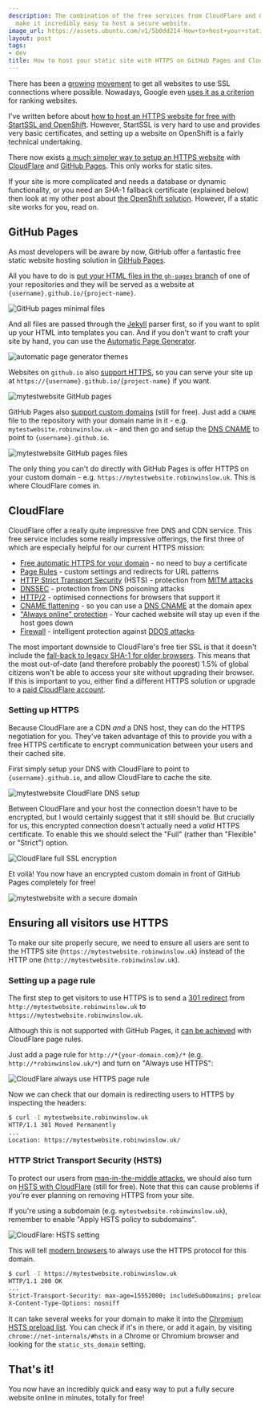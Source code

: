 ```yaml
---
description: The combination of the free services from CloudFlare and Github Pages
  make it incredibly easy to host a secure website.
image_url: https://assets.ubuntu.com/v1/5b0dd214-How+to+host+your+static+site+with+HTTPS+on+GitHub+Pages+and+CloudFlare.png?w=230&h=160&mode=fill&bg=0000
layout: post
tags:
- dev
title: How to host your static site with HTTPS on GitHub Pages and CloudFlare
---
```


There has been a [growing][] [movement][] to get all websites to use SSL
connections where possible. Nowadays, Google even [uses it as a criterion][] for
ranking websites.

I've written before about [how to host an HTTPS website for free with StartSSL
and OpenShift][free-https]. However, StartSSL is very hard to use and provides
very basic certificates, and setting up a website on OpenShift is a fairly technical
undertaking.

There now exists [a much simpler way to setup an HTTPS website][simple-https] with
[CloudFlare][] and [GitHub Pages][]. This only works for static sites.

If your site is more complicated and needs a database or dynamic functionality,
or you need an SHA-1 fallback certificate (explained below)
then look at my other post about [the OpenShift solution][free-https]. However,
if a static site works for you, read on.

## GitHub Pages

As most developers will be aware by now, GitHub offer a fantastic free
static website hosting solution in [GitHub Pages][].

All you have to do is [put your HTML files in the `gh-pages` branch][gh-pages-setup] of one of
your repositories and they will be served as a website at
`{username}.github.io/{project-name}`.

![GitHub pages minimal files](http://i.imgur.com/DBeJSBN.png)

And all files are passed through the
[Jekyll][] parser first, so if you want to split up your HTML into templates
you can. And if you don't want to craft your site by hand, you can use the
[Automatic Page Generator][].

![automatic page generator themes](https://camo.githubusercontent.com/d60800ddc54bf9d0317ca901e7fb14590167f7fd/68747470733a2f2f6769746875622d696d616765732e73332e616d617a6f6e6177732e636f6d2f626c6f672f323031322f706167652d67656e657261746f722d7069636b65722e706e67)

Websites on `github.io` also [support HTTPS][], so you can serve your site up
at `https://{username}.github.io/{project-name}` if you want.

![mytestwebsite GitHub pages](http://i.imgur.com/2ZvKJEP.png)

GitHub Pages also [support custom domains][] (still for free). Just add a `CNAME`
file to the repository with your domain name in it - e.g.
`mytestwebsite.robinwinslow.uk` - and then go and setup the [DNS CNAME][]
to point to `{username}.github.io`.

![mytestwebsite GitHub pages files](http://i.imgur.com/7EF2uwyg.png)

The only thing you can't do directly with GitHub Pages is offer HTTPS
on your custom domain - e.g. `https://mytestwebsite.robinwinslow.uk`. This is where
CloudFlare comes in.

## CloudFlare

CloudFlare offer a really quite impressive free DNS and CDN service. This free
service includes some really impressive offerings, the first three of which
are especially helpful for our current HTTPS mission:

- [Free automatic HTTPS for your domain][] - no need to buy a certificate
- [Page Rules][cloudflare-rules] - custom settings and redirects for URL patterns
- [HTTP Strict Transport Security][cloudflare-hsts] (HSTS) - protection from [MITM attacks][mitm]
- [DNSSEC][cloudflare-dnssec] - protection from DNS poisoning attacks
- [HTTP/2][cloudflare-http2] - optimised connections for browsers that support it
- [CNAME flattening][cloudflare-alias] - so you can use a [DNS CNAME][] at the domain apex
- ["Always online" protection][] - Your cached website will stay up even if the host goes down
- [Firewall][cloudflare-firewall] - intelligent protection against [DDOS attacks][]

The most important downside to CloudFlare's free tier SSL is that it doesn't
include the [fall-back to legacy SHA-1 for older browsers][cloudflare-sha1].
This means that the most out-of-date (and therefore probably the poorest) 1.5%
of global citizens won't be able to access your site without upgrading their
browser. If this is important to you, either find a different HTTPS solution or
upgrade to a [paid CloudFlare account][cloudflare-plans].

### Setting up HTTPS

Because CloudFlare are a CDN *and* a DNS host, they can do the HTTPS negotiation
for you. They've taken advantage of this to provide you with a free HTTPS
certificate to encrypt communication between your users and their cached site.

First simply setup your DNS with CloudFlare to point to `{username}.github.io`,
and allow CloudFlare to cache the site.

![mytestwebsite CloudFlare DNS setup](http://i.imgur.com/VxPqzgFg.png)


Between CloudFlare and your host the connection doesn't have to be encrypted,
but I would certainly suggest that it still should be. But crucially for us,
this encrypted connection doesn't actually need a *valid* HTTPS certificate. To
enable this we should select the "Full" (rather than "Flexible" or "Strict")
option.

![CloudFlare full SSL encryption](http://i.imgur.com/olf2JH2g.png)

Et voilà! You now have an encrypted custom domain in front of
GitHub Pages completely for free!

![mytestwebsite with a secure domain](http://i.imgur.com/eBgFJqp.png)

## Ensuring all visitors use HTTPS

To make our site properly secure, we need to ensure all users are sent
to the HTTPS site (`https://mytestwebsite.robinwinslow.uk`) instead of the HTTP
one (`http://mytestwebsite.robinwinslow.uk`).

### Setting up a page rule

The first step to get visitors to use HTTPS is to send a [301 redirect][]
from `http://mytestwebsite.robinwinslow.uk` to `https://mytestwebsite.robinwinslow.uk`.

Although this is not supported with GitHub Pages, it [can be achieved][] with
CloudFlare page rules.

Just add a page rule for `http://*{your-domain.com}/*` (e.g. `http://*robinwinslow.uk/*`)
and turn on "Always use HTTPS":

![CloudFlare always use HTTPS page rule](http://i.imgur.com/1l6tyIAg.png)

Now we can check that our domain is redirecting users to HTTPS
by inspecting the headers:

``` bash
$ curl -I mytestwebsite.robinwinslow.uk
HTTP/1.1 301 Moved Permanently
...
Location: https://mytestwebsite.robinwinslow.uk/
```

### HTTP Strict Transport Security (HSTS)

To protect our users from [man-in-the-middle attacks][mitm], we should also
turn on [HSTS with CloudFlare][] (still for free). Note that this can cause
problems if you're ever planning on removing HTTPS from your site.

If you're using a subdomain (e.g. `mytestwebsite.robinwinslow.uk`),
remember to enable "Apply HSTS policy to subdomains".

![CloudFlare: HSTS setting](http://i.imgur.com/tYam5yng.png)

This will tell [modern browsers][] to always use the HTTPS protocol for this domain.

``` bash
$ curl -I https://mytestwebsite.robinwinslow.uk
HTTP/1.1 200 OK
...
Strict-Transport-Security: max-age=15552000; includeSubDomains; preload
X-Content-Type-Options: nosniff
```

It can take several weeks for your domain to make it into the
[Chromium HSTS preload list][]. You can check if it's in there, or add it
again, by visiting `chrome://net-internals/#hsts` in a Chrome or Chromium
browser and looking for the `static_sts_domain` setting.

## That's it!

You now have an incredibly quick and easy way to put a fully secure website
online in minutes, totally for free!

[HSTS with CloudFlare]: https://blog.cloudflare.com/enforce-web-policy-with-hypertext-strict-transport-security-hsts/ "CloudFlare blog: Enforce Web Policy with HTTP Strict Transport Security (HSTS)"
[free-https]: /2014/08/26/host-your-site-with-https-for-free/ "Robin Winslow: Host your site with HTTPS for free"
[CloudFlare]: https://www.cloudflare.com/ "CloudFlare is a free global CDN and DNS provider that can speed up and protect any site online"
[Github Pages]: https://pages.github.com/ "Github Pages: Websites for you and your projects"
[simple-https]: https://sheharyar.me/blog/free-ssl-for-github-pages-with-custom-domains/ "Sheharyar Naseer: Set Up SSL on Github Pages With Custom Domains for Free"
[Jekyll]: https://jekyllrb.com/ "Jekyll: Transform your plain text into static websites and blogs."
[support HTTPS]: https://konklone.com/post/github-pages-now-sorta-supports-https-so-use-it "Eric Mill: GitHub Pages Now (Sorta) Supports HTTPS, So Use It"
[support custom domains]: https://help.github.com/articles/setting-up-a-custom-domain-with-github-pages/ "GitHub help: Setting up a custom domain with GitHub Pages"
[DNS CNAME]: https://en.wikipedia.org/wiki/CNAME_record "Wikipedia: CNAME record"
[gh-pages-setup]: https://help.github.com/articles/creating-project-pages-manually/ "GitHub help: Creating Project Pages manually"
[301 redirect]: https://moz.com/learn/seo/redirection "MOZ: Redirection"
[HSTS]: https://en.wikipedia.org/wiki/HTTP_Strict_Transport_Security "Wikipedia: HTTP Strict Transport Security"
[is in fact superior]: https://www.eff.org/deeplinks/2014/02/websites-hsts "EFF: Websites Must Use HSTS in Order to Be Secure"
[modern browsers]: http://caniuse.com/#feat=stricttransportsecurity "Can I use... Strict Transport Security"
[ghp-https]: https://konklone.com/post/github-pages-now-sorta-supports-https-so-use-it#telling-search-engines "Eric Mill: GitHub Pages Now (Sorta) Supports HTTPS, So Use It - Telling search engines"
[growing]: https://www.chapterthree.com/blog/why-your-site-should-be-using-https "Why your site should be using HTTPS"
[movement]: https://www.youtube.com/watch?v=cBhZ6S0PFCY "Google I/O 2014 - HTTPS Everywhere"
[uses it as a criterion]: https://googlewebmastercentral.blogspot.co.uk/2014/08/https-as-ranking-signal.html "Google Webmaster Central Blog: HTTPS as a ranking signal"
[Free automatic HTTPS for your domain]: https://blog.cloudflare.com/introducing-universal-ssl/ "CloudFlare: Introducing Universal SSL"
["Always online" protection]: https://www.cloudflare.com/always-online/ "CloudFlare: Always Online™"
[cloudflare-hsts]: https://blog.cloudflare.com/enforce-web-policy-with-hypertext-strict-transport-security-hsts/ "CloudFlare: Enforce Web Policy with HTTP Strict Transport Security (HSTS)"
[cloudflare-dnssec]: https://www.cloudflare.com/dnssec/universal-dnssec/ "CloudFlare Universal DNSSEC"
[cloudflare-alias]: https://blog.cloudflare.com/introducing-cname-flattening-rfc-compliant-cnames-at-a-domains-root/ "CloudFlare: Introducing CNAME Flattening: RFC-Compliant CNAMEs at a Domain's Root"
[cloudflare-firewall]: https://www.cloudflare.com/features-security/ "CloudFlare: Security"
[cloudflare-rules]: https://support.cloudflare.com/hc/en-us/articles/200168306-Is-there-a-tutorial-for-Page-Rules- "CloudFlare support: Is there a tutorial for Page Rules?"
[can be achieved]: https://support.cloudflare.com/hc/en-us/articles/200170536-How-do-I-redirect-all-visitors-to-HTTPS-SSL- "CloudFlare support: How do I redirect all visitors to HTTPS/SSL?"
[mitm]: https://en.wikipedia.org/wiki/Man-in-the-middle_attack "Wikipedia: Man-in-the-middle attack"
[Chromium HSTS preload list]: https://hstspreload.appspot.com/ "Chromium HSTS preload list"
[cloudflare-http2]: https://www.cloudflare.com/http2/ "CloudFlare HTTP/2"
[DDOS attacks]: https://en.wikipedia.org/wiki/Denial-of-service_attack "Wikipedia: Denial-of-service attack"
[cloudflare-plans]: https://www.cloudflare.com/plans/ "CloudFlare: Plans"
[Automatic Page Generator]: https://github.com/blog/1081-instantly-beautiful-project-pages "GitHub: Instantly Beautiful Project Pages"
[cloudflare-sha1]: https://blog.cloudflare.com/sha-1-deprecation-no-browser-left-behind/ "CloudFlare blog: SHA-1 Deprecation: No Browser Left Behind"